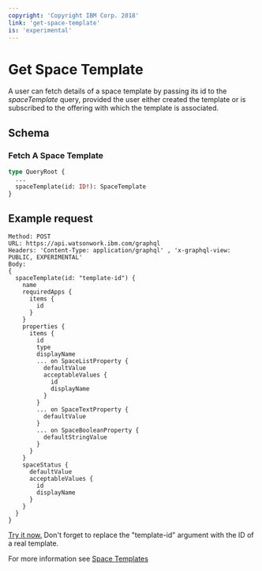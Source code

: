 ```yaml
---
copyright: 'Copyright IBM Corp. 2018'
link: 'get-space-template'
is: 'experimental'
---
```


# Get Space Template

A user can fetch details of a space template by passing its id to the _spaceTemplate_ query, provided the user either created
the template or is subscribed to the offering with which the template is associated.

## Schema

### Fetch A Space Template

```graphql
type QueryRoot {
  ...
  spaceTemplate(id: ID!): SpaceTemplate
}
```

## Example request

~~~~
Method: POST
URL: https://api.watsonwork.ibm.com/graphql
Headers: 'Content-Type: application/graphql' , 'x-graphql-view: PUBLIC, EXPERIMENTAL'
Body:
{
  spaceTemplate(id: "template-id") {
    name
    requiredApps {
      items {
        id
      }
    }
    properties {
      items {
        id
        type
        displayName
        ... on SpaceListProperty {
          defaultValue
          acceptableValues {
            id
            displayName
          }
        }
        ... on SpaceTextProperty {
          defaultValue
        }
        ... on SpaceBooleanProperty {
          defaultStringValue
        }
      }
    }
    spaceStatus {
      defaultValue
      acceptableValues {
        id
        displayName
      }
    }
  }
}
~~~~

<a href="https://developer.watsonwork.ibm.com/tools/graphql?query=%7B%0A%20%20spaceTemplate(id:%20%22template-id%22)%20%7B%0A%20%20%20%20name%0A%20%20%20%20requiredApps%20%7B%0A%20%20%20%20%20%20items%20%7B%0A%20%20%20%20%20%20%20%20id%0A%20%20%20%20%20%20%7D%0A%20%20%20%20%7D%0A%20%20%20%20properties%20%7B%0A%20%20%20%20%20%20items%20%7B%0A%20%20%20%20%20%20%20%20id%0A%20%20%20%20%20%20%20%20type%0A%20%20%20%20%20%20%20%20displayName%0A%20%20%20%20%20%20%20%20...%20on%20SpaceListProperty%20%7B%0A%20%20%20%20%20%20%20%20%20%20defaultValue%0A%20%20%20%20%20%20%20%20%20%20acceptableValues%20%7B%0A%20%20%20%20%20%20%20%20%20%20%20%20id%0A%20%20%20%20%20%20%20%20%20%20%20%20displayName%0A%20%20%20%20%20%20%20%20%20%20%7D%0A%20%20%20%20%20%20%20%20%7D%0A%20%20%20%20%20%20%20%20...%20on%20SpaceTextProperty%20%7B%0A%20%20%20%20%20%20%20%20%20%20defaultValue%0A%20%20%20%20%20%20%20%20%7D%0A%20%20%20%20%20%20%20%20...%20on%20SpaceBooleanProperty%20%7B%0A%20%20%20%20%20%20%20%20%20%20defaultStringValue%0A%20%20%20%20%20%20%20%20%7D%0A%20%20%20%20%20%20%7D%0A%20%20%20%20%7D%0A%20%20%20%20spaceStatus%20%7B%0A%20%20%20%20%20%20defaultValue%0A%20%20%20%20%20%20acceptableValues%20%7B%0A%20%20%20%20%20%20%20%20id%0A%20%20%20%20%20%20%20%20displayName%0A%20%20%20%20%20%20%7D%0A%20%20%20%20%7D%0A%20%20%7D%0A%7D" target="_blank">Try it now.</a> Don't forget to replace the "template-id" argument with the ID of a real template.

For more information see [Space Templates](../guides/V1_space_template_main.md)
